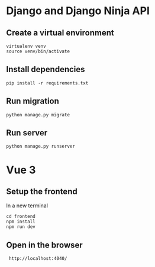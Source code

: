 # Django and Django Ninja API

## Create a virtual environment
    virtualenv venv
    source venv/bin/activate


## Install dependencies
    pip install -r requirements.txt


## Run migration
    python manage.py migrate

## Run server
    python manage.py runserver


# Vue 3

## Setup the frontend
In a new terminal

    cd frontend
    npm install
    npm run dev
    
## Open in the browser
     http://localhost:4040/
    
    